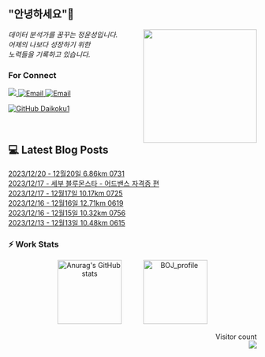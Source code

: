 
<h2> "안녕하세요"👋 </h2>
<img align='right' src="https://user-images.githubusercontent.com/50973778/144942576-b2f10b31-e628-43e4-b7da-3cc2144a5b73.gif" width="230">
<p><em> 데이터 분석가를 꿈꾸는 정윤성입니다.</br> 어제의 나보다 성장하기 위한 </br> 노력들을 기록하고 있습니다.</em></p>

### For Connect
<a href="https://blog.naver.com/jjys9047" target="_blank"><img src="https://img.shields.io/badge/-BLOG-brightgreen?style=flat-square&logo=Bloglovin&logoColor=white">
<a href="https://mail.google.com/mail/?view=cm&amp;fs=1&amp;to=jys9047@gmail.com" target="_blank"><img src="https://img.shields.io/badge/-Gmail-c14438?style=flat-square&logo=Gmail&logoColor=white" alt="Email">
<a href="mailto:jjys9047@naver.com" target="_blank"><img src="https://img.shields.io/badge/-Naver-brightgreen?style=flat-square&logo=Naver&logoColor=white" alt="Email">

[![GitHub Daikoku1](https://img.shields.io/github/followers/Daikoku1?label=follow&style=social)](https://github.com/Daikoku1)

</br>

## 💻 Latest Blog Posts
[2023/12/20 - 12월20일 6.86km 0731](https://blog.naver.com/jjys9047/223298936692?fromRss=true) <br>
[2023/12/17 - 세부 블루몬스타 - 어드밴스 자격증 편](https://blog.naver.com/jjys9047/223295563543?fromRss=true) <br>
[2023/12/17 - 12월17일 10.17km 0725](https://blog.naver.com/jjys9047/223295188642?fromRss=true) <br>
[2023/12/16 - 12월16일 12.71km 0619](https://blog.naver.com/jjys9047/223294561567?fromRss=true) <br>
[2023/12/16 - 12월15일 10.32km 0756](https://blog.naver.com/jjys9047/223294556179?fromRss=true) <br>
[2023/12/13 - 12월13일 10.48km 0615](https://blog.naver.com/jjys9047/223291960712?fromRss=true) <br>


### ⚡ Work Stats
<p align = 'center'>
  <img src="https://github-readme-stats.vercel.app/api?username=Daikoku1&show_icons=true&theme=midnight-purple" alt="Anurag's GitHub stats" height="130" hspace="20"/>
  <img src="http://mazassumnida.wtf/api/v2/generate_badge?boj=jys9047" alt="BOJ_profile" height="130" hspace="20"/>
</p>

<p align="right"> 
  Visitor count<br>
  <img src="https://profile-counter.glitch.me/Daikoku1/count.svg" />
</p>
